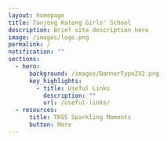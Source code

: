 ```yaml
---
layout: homepage
title: Tanjong Katong Girls' School
description: Brief site description here
image: /images/logo.png
permalink: /
notification: ""
sections:
  - hero:
      background: /images/BannerType2V2.png
      key_highlights:
        - title: Useful Links
          description: ""
          url: /useful-links/
  - resources:
      title: TKGS Sparkling Moments
      button: More
---
```

